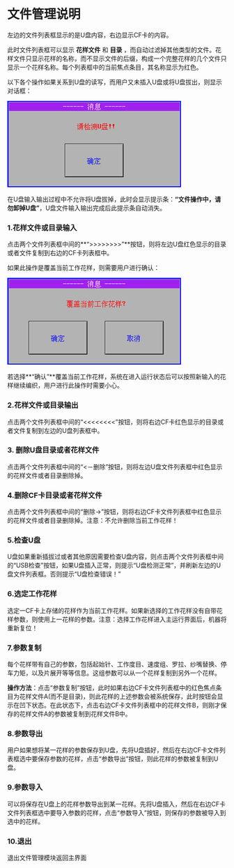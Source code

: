 # 文件管理说明

左边的文件列表框显示的是U盘内容，右边显示CF卡的内容。 

此时文件列表框可以显示 **花样文件** 和 **目录** ，而自动过滤掉其他类型的文件。花样文件只显示花样的名称，而不显示文件的后缀，构成一个完整花样的几个文件只显示一个花样名称。每个列表框中的当前焦点条目，其名称显示为红色。

以下各个操作如果关系到U盘的读写，而用户又未插入U盘或将U盘拔出，则显示对话框：

![](../.gitbook/assets/image%20%2816%29.png)

在U盘输入输出过程中不允许将U盘拔掉，此时会显示提示条：**“文件操作中，请勿卸掉U盘”**，U盘文件输入输出完成后此提示条自动消失。

### **1.花样文件或目录输入** 

点击两个文件列表框中间的**“&gt;&gt;&gt;&gt;&gt;&gt;&gt;&gt;”**按钮，则将左边U盘红色显示的目录或者文件复制到右边的CF卡列表框中。 

如果此操作是覆盖当前工作花样，则需要用户进行确认：

![](../.gitbook/assets/image%20%2820%29.png)

若选择**“确认”**覆盖当前工作花样，系统在进入运行状态后可以按照新输入的花样继续编织，用户进行此操作时需要小心。

### **2.花样文件或目录输出** 

点击两个文件列表框中间的“&lt;&lt;&lt;&lt;&lt;&lt;&lt;&lt;”按钮，则将右边CF卡红色显示的目录或者文件复制到左边的U盘列表框中。

### **3. 删除U盘目录或者花样文件** 

点击两个文件列表框中间的“&lt;－删除”按钮，则将左边U盘文件列表框中红色显示的花样文件或者目录删除掉。

### **4.删除CF卡目录或者花样文件** 

点击两个文件列表框中间的“删除-&gt;”按钮，则将右边CF卡文件列表框中红色显示的花样文件或者目录删除掉。注意：不允许删除当前工作花样！

### **5.检查U盘** 

U盘如果重新插拔过或者其他原因需要检查U盘内容，则点击两个文件列表框中间的“USB检查”按钮，如果U盘插入正常，则提示“U盘检测正常”，并刷新左边的U盘文件列表框。否则提示“U盘检查错误！”

### **6.选定工作花样** 

选定一CF卡上存储的花样作为当前工作花样。如果新选择的工作花样没有自带花样参数，则使用上一花样的参数。注意：选择工作花样进入主运行界面后，机器将重新复位！

### **7.参数复制** 

每个花样带有自己的参数，包括起始针、工作度目、速度组、罗拉、纱嘴替换、停车力矩，以及片展开等等信息。这组参数可以从一个花样复制到另外一个花样。

**操作方法**：点击“参数复制”按钮，此时如果右边CF卡文件列表框中的红色焦点条目为花样文件A\(而不是目录\)，则此花样的上述参数会被系统保存，此时按钮会显示在凹下状态。在此状态下，点击右边CF卡文件列表框中的花样文件B，则刚才保存的花样文件A的参数被复制到花样文件B中。

### **8.参数导出** 

用户如果想将某一花样的参数保存到U盘，先将U盘插好，然后在右边CF卡文件列表框选中要保存参数的花样，点击“参数导出”按钮，则此花样的参数被复制到U盘。

### 9.参数导入 

可以将保存在U盘上的花样参数导出到某一花样。先将U盘插入，然后在右边CF卡文件列表框选中要导入参数的花样，点击“参数导入”按钮，则保存的参数被导入到选中的花样。

### 10.退出 

退出文件管理模块返回主界面

